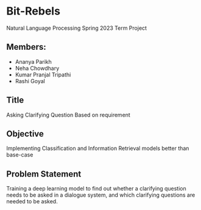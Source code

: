 # Bit-Rebels
Natural Language Processing Spring 2023 Term Project

## Members:
+ Ananya Parikh
+ Neha Chowdhary
+ Kumar Pranjal Tripathi
+ Rashi Goyal

## Title
Asking Clarifying Question Based on requirement

## Objective
Implementing Classification and Information Retrieval models better than base-case

## Problem Statement
Training a deep learning model to find out whether a clarifying question needs to be asked in a dialogue system, and which clarifying questions are needed to be asked.

